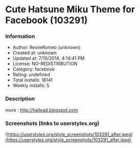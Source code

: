 # Cute Hatsune Miku Theme for Facebook (103291)

### Information
- Author: ReviieRomeo (unknown)
- Created at: unknown
- Updated at: 7/10/2014, 4:14:41 PM
- License: NO-REDISTRIBUTION
- Category: facebook
- Rating: undefined
- Total installs: 18141
- Weekly installs: 5


### Description
more : http://hallead.blogspot.com


### Screenshots (links to userstyles.org)
![https://userstyles.org/style_screenshots/103291_after.jpeg](https://userstyles.org/style_screenshots/103291_after.jpeg)


